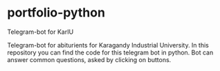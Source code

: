 # portfolio-python
Telegram-bot for KarIU

Telegram-bot for abiturients for Karagandy Industrial University. In this repository you can find the code for this telegram bot in python. Bot can answer common questions, asked by clicking on buttons. 
